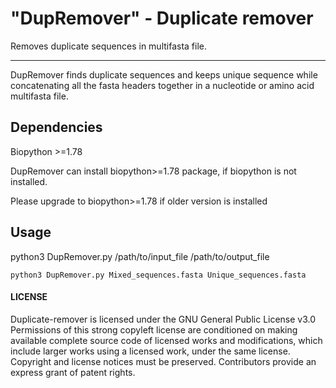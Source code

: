 # "DupRemover" - Duplicate remover
Removes duplicate sequences in multifasta file.

-------------------------

DupRemover finds duplicate sequences and keeps unique sequence while concatenating all the fasta headers together in a nucleotide or amino acid multifasta file.

## Dependencies
Biopython >=1.78

DupRemover can install biopython>=1.78 package, if biopython is not installed.

Please upgrade to biopython>=1.78 if older version is installed


## Usage
python3 DupRemover.py /path/to/input_file  /path/to/output_file
  
  ```
  python3 DupRemover.py Mixed_sequences.fasta Unique_sequences.fasta
  ```


#### LICENSE
Duplicate-remover is licensed under the
GNU General Public License v3.0
Permissions of this strong copyleft license are conditioned on making available complete source code of licensed works and modifications, which include larger works using a licensed work, under the same license. Copyright and license notices must be preserved. Contributors provide an express grant of patent rights.
